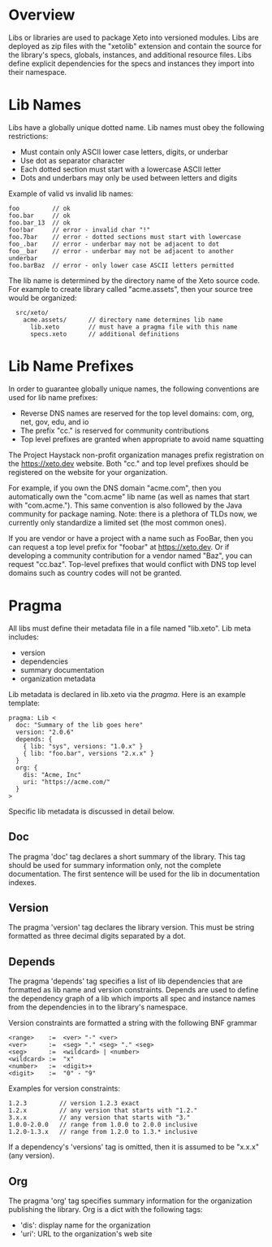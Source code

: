 # Overview

Libs or libraries are used to package Xeto into versioned modules.  Libs
are deployed as zip files with the "xetolib" extension and contain the
source for the library's specs, globals, instances, and additional resource
files.  Libs define explicit dependencies for the specs and instances they
import into their namespace.

# Lib Names

Libs have a globally unique dotted name.  Lib names must obey the following
restrictions:
  - Must contain only ASCII lower case letters, digits, or underbar
  - Use dot as separator character
  - Each dotted section must start with a lowercase ASCII letter
  - Dots and underbars may only be used between letters and digits

Example of valid vs invalid lib names:

```
foo         // ok
foo.bar     // ok
foo.bar_13  // ok
foo!bar     // error - invalid char "!"
foo.7bar    // error - dotted sections must start with lowercase
foo_.bar    // error - underbar may not be adjacent to dot
foo__bar    // error - underbar may not be adjacent to another underbar
foo.barBaz  // error - only lower case ASCII letters permitted
```

The lib name is determined by the directory name of the Xeto source
code.  For example to create library called "acme.assets", then your
source tree would be organized:

```
  src/xeto/
    acme.assets/      // directory name determines lib name
      lib.xeto        // must have a pragma file with this name
      specs.xeto      // additional definitions
```

# Lib Name Prefixes

In order to guarantee globally unique names, the following conventions are
used for lib name prefixes:

- Reverse DNS names are reserved for the top level domains: com, org, net,
  gov, edu, and io
- The prefix "cc." is reserved for community contributions
- Top level prefixes are granted when appropriate to avoid name squatting

The Project Haystack non-profit organization manages prefix registration
on the https://xeto.dev website.  Both "cc." and top level prefixes should
be registered on the website for your organization.

For example, if you own the DNS domain "acme.com", then you automatically
own the "com.acme" lib name (as well as names that start with "com.acme.").
This same convention is also followed by the Java community for package naming.
Note: there is a plethora of TLDs now, we currently only standardize a
limited set (the most common ones).

If you are vendor or have a project with a name such as FooBar, then
you can request a top level prefix for "foobar" at https://xeto.dev.  Or if
developing a community contribution for a vendor named "Baz", you
can request "cc.baz".  Top-level prefixes that would conflict with
DNS top level domains such as country codes will not be granted.

# Pragma

All libs must define their metadata file in a file named "lib.xeto".
Lib meta includes:
  - version
  - dependencies
  - summary documentation
  - organization metadata

Lib metadata is declared in lib.xeto via the *pragma*.  Here is an
example template:

```
pragma: Lib <
  doc: "Summary of the lib goes here"
  version: "2.0.6"
  depends: {
    { lib: "sys", versions: "1.0.x" }
    { lib: "foo.bar", versions "2.x.x" }
  }
  org: {
    dis: "Acme, Inc"
    uri: "https://acme.com/"
  }
>
```

Specific lib metadata is discussed in detail below.

## Doc

The pragma 'doc' tag declares a short summary of the library.  This tag should
be used for summary information only, not the complete documentation.  The
first sentence will be used for the lib in documentation indexes.

## Version

The pragma 'version' tag declares the library version.  This must be
string formatted as three decimal digits separated by a dot.

## Depends

The pragma 'depends' tag specifies a list of lib dependencies that are
formatted as lib name and version constraints.  Depends are used
to define the dependency graph of a lib which imports all spec and
instance names from the dependencies in to the library's namespace.

Version constraints are formatted a string with the following BNF grammar

```
<range>    :=  <ver> "-" <ver>
<ver>      :=  <seg> "." <seg> "." <seg>
<seg>      :=  <wildcard> | <number>
<wildcard> :=  "x"
<number>   :=  <digit>+
<digit>    :=  "0" - "9"
```

Examples for version constraints:

```
1.2.3         // version 1.2.3 exact
1.2.x         // any version that starts with "1.2."
3.x.x         // any version that starts with "3."
1.0.0-2.0.0   // range from 1.0.0 to 2.0.0 inclusive
1.2.0-1.3.x   // range from 1.2.0 to 1.3.* inclusive
```

If a dependency's 'versions' tag is omitted, then it is assumed
to be "x.x.x" (any version).

## Org

The pragma 'org' tag specifies summary information for the organization
publishing the library. Org is a dict with the following tags:
  - 'dis': display name for the organization
  - 'uri': URL to the organization's web site

